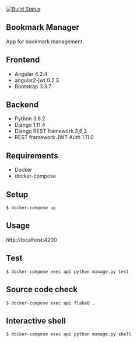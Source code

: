 [![Build Status](https://travis-ci.org/fellipecastro/bookmark-manager.svg?branch=master)](https://travis-ci.org/fellipecastro/bookmark-manager)

**Bookmark Manager**
----
  App for bookmark management.
  
## Frontend

* Angular 4.2.4
* angular2-jwt 0.2.3
* Bootstrap 3.3.7

## Backend

* Python 3.6.2
* Django 1.11.4
* Django REST framework 3,6,3
* REST framework JWT Auth 1.11.0

## Requirements

* Docker
* docker-compose

## Setup

  ```$ docker-compose up```

## Usage

  http://localhost:4200

## Test

  ```$ docker-compose exec api python manage.py test```

## Source code check

  ```$ docker-compose exec api flake8 .```

## Interactive shell

  ```$ docker-compose exec api python manage.py shell```
